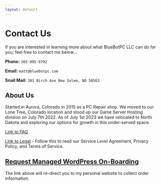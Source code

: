 ```yaml
---
layout: default
---
```

# Contact Us

If you are interested in learning more about what BlueBotPC LLC can do for you; feel free to contact me below...

**Phone:** ```303-995-9792```

**Email:** ```matt@bluebotpc.com```

**Snail Mail:** ```301 Birch Ave New Salem, ND 58563```

## About Us

Started in Aurora, Colorado in 2015 as a PC Repair shop. We moved to our Lone Tree, Colorado location and stood up our Game Server Hosting division on July 7th 2022. As of July 1st 2023 we have relocated to North Dakota and exploring our options for growth in this under-served space.

[Link to FAQ](https://bluebotpc.com/pages/faq)

[Link to Legal](https://bluebotpc.com/pages/legal/legal) - Follow this to read our Service Level Agreement, Privacy Policy, and Terms of Service.

## [Request Managed WordPress On-Boarding](https://www.mattfaulkner.net/bluebotpc/)

The link above will re-direct you to my personal website to collect order information.
